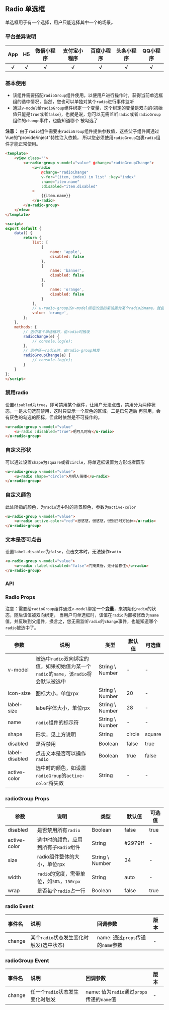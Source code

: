 ## Radio 单选框

<demo-model url="/pages/componentsB/radio/index"></demo-model>


单选框用于有一个选择，用户只能选择其中一个的场景。


### 平台差异说明

|App|H5|微信小程序|支付宝小程序|百度小程序|头条小程序|QQ小程序|
|:-:|:-:|:-:|:-:|:-:|:-:|:-:|
|√|√|√|√|√|√|√|

### 基本使用

- 该组件需要搭配`radioGroup`组件使用，以便用户进行操作时，获得当前单选框组的选中情况，当然，您也可以单独对某个`radio`进行事件监听
- 通过`v-model`给`radioGroup`组件绑定一个变量，这个绑定的变量是双向的(初始值只能是`true`或者`false`)，也就是说，您可以无需监听`radio`或者`radioGroup`组件的`change`事件，也能知道哪个
被勾选了


**注意：** 由于`radio`组件需要由`radioGroup`组件提供参数值，这些父子组件间通过Vue的"provide/inject"特性注入依赖，
所以您必须使用`radioGroup`包裹`radio`组件才能正常使用。


```html
<template>
	<view class="">
		<u-radio-group v-model="value" @change="radioGroupChange">
			<u-radio 
				@change="radioChange" 
				v-for="(item, index) in list" :key="index" 
				:name="item.name"
				:disabled="item.disabled"
			>
				{{item.name}}
			</u-radio>
		</u-radio-group>
	</view>
</template>

<script>
export default {
	data() {
		return {
			list: [
				{
					name: 'apple',
					disabled: false
				},
				{
					name: 'banner',
					disabled: false
				},
				{
					name: 'orange',
					disabled: false
				}
			],
			// u-radio-group的v-model绑定的值如果设置为某个radio的name，就会被默认选中
			value: 'orange',
		};
	},
	methods: {
		// 选中某个单选框时，由radio时触发
		radioChange(e) {
			// console.log(e);
		},
		// 选中任一radio时，由radio-group触发
		radioGroupChange(e) {
			// console.log(e);
		}
	}
};
</script>
```

### 禁用radio

设置`disabled`为`true`，即可禁用某个组件，让用户无法点击，禁用分为两种状态，一是未勾选前禁用，这时只显示一个灰色的区域。二是已勾选后
再禁用，会有灰色的勾选的图标，但此时依然是不可操作的。

```html
<u-radio-group v-model="value"
	<u-radio :disabled="true">明月几时有</u-radio>
</u-radio-group>
```

### 自定义形状

可以通过设置`shape`为`square`或者`circle`，将单选框设置为方形或者圆形


```html
<u-radio-group v-model="value">
	<u-radio shape="circle">月明人倚楼</u-radio>
</u-radio-group>
```


### 自定义颜色

此处所指的颜色，为`radio`选中时的背景颜色，参数为`active-color`


```html
<u-radio-group v-model="value">
	<u-radio active-color="red">思悠悠，恨悠悠，恨到归时方始休</u-radio>
</u-radio-group>
```


### 文本是否可点击

设置`label-disabled`为`false`，点击文本时，无法操作`radio`


```html
<u-radio-group v-model="value">
	<u-radio :label-disabled="false">门掩黄昏，无计留春住</u-radio>
</u-radio-group>
```


### API

### Radio Props

注意：需要给`radioGroup`组件通过`v-model`绑定一个**变量**，来初始化`radio`的状态，随后该值被双向绑定，
当用户勾单选框时，该值在`radio`内部被修改为`name`值，并反映到父组件，换言之，您无需监听`radio`的`change`事件，也能知道哪个`radio`被选中了。

| 参数          | 说明            | 类型            | 默认值             |  可选值   |
|-------------  |---------------- |---------------|------------------ |-------- |
| v-model | 被选中`radio`双向绑定的值，如果初始值为某一个`radio`的`name`，该`radio`将会默认被选中 | String \ Number | - | - |
| icon-size | 图标大小，单位rpx  | String \ Number | 20 | - |
| label-size | label字体大小，单位rpx  | String \ Number | 28 | - |
| name | `radio`组件的标示符  | String \ Number | - | - |
| shape | 形状，见上方说明 | String  | circle | square |
| disabled | 是否禁用 | Boolean  | false | true |
| label-disabled | 点击文本是否可以操作`radio` | Boolean  | true | false |
| active-color | 选中时的颜色，如设置`radioGroup`的`active-color`将失效 | String  | - | - |



### radioGroup Props

| 参数          | 说明            | 类型            | 默认值             |  可选值   |
|-------------  |---------------- |---------------|------------------ |-------- |
| disabled | 是否禁用所有`radio`  | Boolean | false | true |
| active-color | 选中时的颜色，应用到所有子`Radio`组件 | String  | #2979ff | - |
| size | radio组件整体的大小，单位rpx  | String \ Number | 34 | - |
| width <Badge text="1.3.0" type="tip"/> | `radio`的宽度，需带单位，如`50%`，`150rpx` | String  | auto | - |
| wrap <Badge text="1.3.0" type="tip"/> | 是否每个`radio`占一行 | Boolean  | false | true |


### radio Event

|事件名|说明|回调参数|版本|
|:-|:-|:-|:-|
| change | 某个`radio`状态发生变化时触发(选中状态) | name: 通过`props`传递的`name`参数 | - |


### radioGroup Event

|事件名|说明|回调参数|版本|
|:-|:-|:-|:-|
| change | 任一个`radio`状态发生变化时触发 | name: 值为`radio`通过`props`传递的`name`值 | - |
